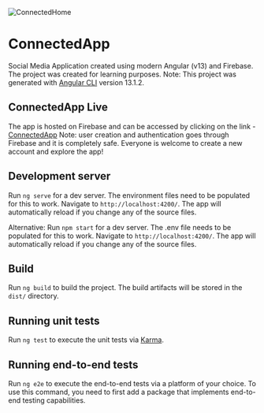 ![ConnectedHome](https://user-images.githubusercontent.com/65561129/163697929-01f8ec74-11fa-41e3-892e-dbf1c94d932d.png)

# ConnectedApp
Social Media Application created using modern Angular (v13) and Firebase. The project was created for learning purposes.
Note: This project was generated with [Angular CLI](https://github.com/angular/angular-cli) version 13.1.2.

## ConnectedApp Live
The app is hosted on Firebase and can be accessed by clicking on the link - [ConnectedApp](https://connectedapp-prod.firebaseapp.com/)
Note: user creation and authentication goes through Firebase and it is completely safe. Everyone is welcome to create a new account and explore the app!

## Development server
Run `ng serve` for a dev server. The environment files need to be populated for this to work. Navigate to `http://localhost:4200/`. The app will automatically reload if you change any of the source files.

Alternative: Run `npm start` for a dev server. The .env file needs to be populated for this to work. Navigate to `http://localhost:4200/`. The app will automatically reload if you change any of the source files.

## Build
Run `ng build` to build the project. The build artifacts will be stored in the `dist/` directory.

## Running unit tests
Run `ng test` to execute the unit tests via [Karma](https://karma-runner.github.io).

## Running end-to-end tests
Run `ng e2e` to execute the end-to-end tests via a platform of your choice. To use this command, you need to first add a package that implements end-to-end testing capabilities.
